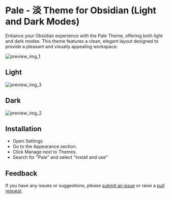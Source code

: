 # Pale - 淡 Theme for Obsidian (Light and Dark Modes)


Enhance your Obsidian experience with the Pale Theme, offering both light and dark modes. This theme features a clean, elegant layout designed to provide a pleasant and visually appealing workspace.

![preview_img_1](./img/preview_img_1.png)



## Light
![preview_img_3](./img/preview_img_2.png)


## Dark 

![preview_img_2](./img/preview_img_3.png)



## Installation 


- Open Settings 
- Go to the Appearance section.
- Click Manage next to Themes.
- Search for "Pale" and select "Install and use"


## Feedback

If you have any issues or suggestions, please  [submit an issue](https://github.com/Elhary/Pale---/issues) or raise a  [pull request](https://github.com/Elhary/Pale---/pulls).


